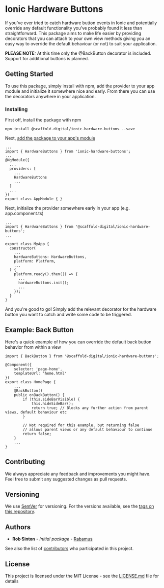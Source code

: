 # Ionic Hardware Buttons

If you've ever tried to catch hardware button events in Ionic and potentially override any default functionality you've probably found it less than straightforward. This package aims to make life easier by providing decorators that you can attach to your own view methods giving you an easy way to override the default behaviour (or not) to suit your application.

**PLEASE NOTE:** At this time only the @BackButton decorator is included. Support for additional buttons is planned.

## Getting Started

To use this package, simply install with npm, add the provider to your app module and initialize it somewhere nice and early. From there you can use the decorators anywhere in your application.

### Installing

First off, install the package with npm

```
npm install @scaffold-digital/ionic-hardware-buttons --save
```

Next, [add the package to your app's module](https://ionicframework.com/docs/native/#Add_Plugins_to_Your_App_Module)

```
...
import { HardwareButtons } from 'ionic-hardware-buttons';
...
@NgModule({
  ...
  providers: [
    ...
    HardwareButtons
    ...
  ]
  ...
})
export class AppModule { }
```

Next, initialize the provider somewhere early in your app (e.g. app.component.ts)

```
...
import { HardwareButtons } from '@scaffold-digital/ionic-hardware-buttons';
...

export class MyApp {
  constructor(
    ...
    hardwareButtons: HardwareButtons,
    platform: Platform,
    ...
  ) {
    platform.ready().then(() => {
      ...
      hardwareButtons.init();
      ...
    });
  }
}
```

And you're good to go! Simply add the relevant decorator for the hardware button you want to catch and write some code to be triggered.

## Example: Back Button

Here's a quick example of how you can override the default back button behavior from within a view

```
import { BackButton } from '@scaffold-digital/ionic-hardware-buttons';

@Component({
    selector: 'page-home',
    templateUrl: 'home.html'
})
export class HomePage {
    ...
    @BackButton()
    public onBackButton() {
        if (this.sideBarVisible) {
            this.hideSideBar();
            return true; // Blocks any further action from parent views, default behaviour etc
        }
        
        // Not required for this example, but returning false
        // allows parent views or any default behaviour to continue
        return false;
    }
    ...
}
```

## Contributing

We always appreciate any feedback and improvements you might have. Feel free to submit any suggested changes as pull requests.

## Versioning

We use [SemVer](http://semver.org/) for versioning. For the versions available, see the [tags on this repository](https://github.com/scaffold-digital/ionic-hardware-buttons/tags). 

## Authors

* **Rob Sinton** - *Initial package* - [Rabamus](https://github.com/rabamus)

See also the list of [contributors](https://github.com/scaffold-digital/ionic-hardware-buttons/contributors) who participated in this project.

## License

This project is licensed under the MIT License - see the [LICENSE.md](LICENSE.md) file for details
